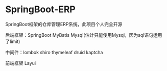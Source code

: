 # SpringBoot-ERP
SpringBoot框架的仓库管理ERP系统，此项目个人完全开源

后端框架：SpringBoot
	MyBatis
	Mysql(估计只能使用Mysql，因为sql语句运用了limit)

中间件：lombok
	shiro
	thymeleaf
	druid
	kaptcha

前端框架 Layui
